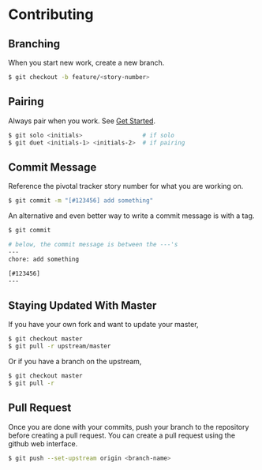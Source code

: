 # Contributing

## Branching
When you start new work, create a new branch.
```bash
$ git checkout -b feature/<story-number>
```

## Pairing
Always pair when you work. See [Get Started](/docs/get_started.md).
```bash
$ git solo <initials>                 # if solo
$ git duet <initials-1> <initials-2>  # if pairing
```

## Commit Message
Reference the pivotal tracker story number for what you are working on.
```bash
$ git commit -m "[#123456] add something"
```

An alternative and even better way to write a commit message is with a tag.
```bash
$ git commit

# below, the commit message is between the ---'s
---
chore: add something

[#123456]
---
```

## Staying Updated With Master
If you have your own fork and want to update your master,
```bash
$ git checkout master
$ git pull -r upstream/master
```

Or if you have a branch on the upstream,
```bash
$ git checkout master
$ git pull -r
```

## Pull Request
Once you are done with your commits, push your branch to the repository before creating a pull request. You can create a pull request using the github web interface.
```bash
$ git push --set-upstream origin <branch-name>
```
